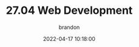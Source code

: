 ---
title: 27.04 Web Development
category: now
layout: now
navigation: True
date: 2022-04-17 10:18:00
cover: 'assets/images/cover8.jpg'
tags: now
subclass: 'post tag-test tag-content'
logo: 'assets/images/logo_white.png'
author: brandon
imagecredit_id: '@markusspiske'
imagecredit_name: 'Markus Spiske'
---